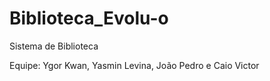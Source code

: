 # Biblioteca_Evolu-o

Sistema de Biblioteca

Equipe: Ygor Kwan, Yasmin Levina, João Pedro e Caio Victor
